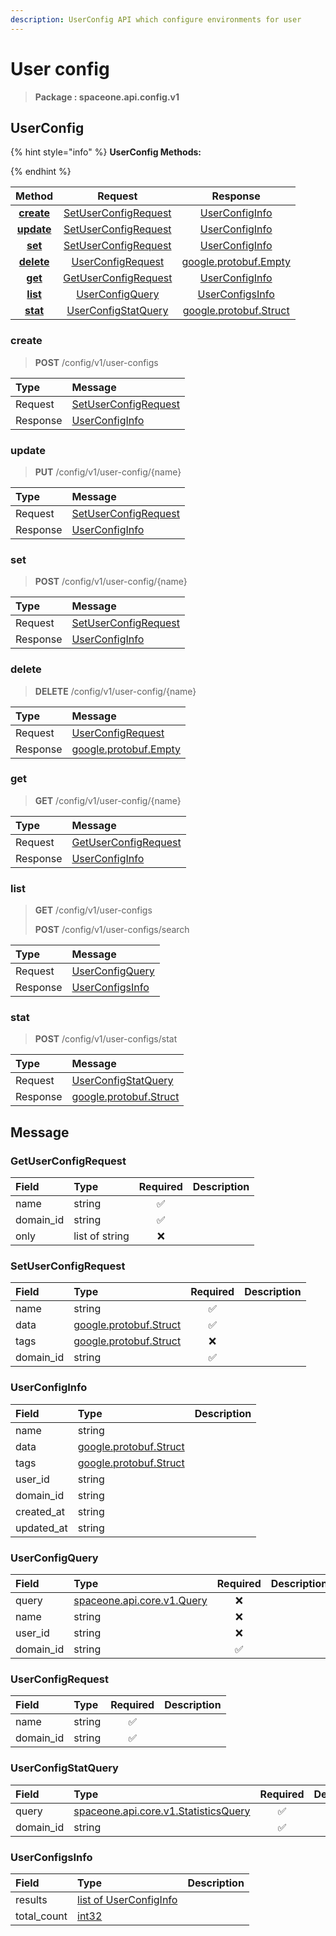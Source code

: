 ```yaml
---
description: UserConfig API which configure environments for user
---
```

# User config

>  **Package : spaceone.api.config.v1**

## UserConfig

{% hint style="info" %}
**UserConfig Methods:**

{%  endhint %}


| Method | Request | Response |
| :-----: | :--------: | :--------: |
| [**create**](user-config.md#create)|   [SetUserConfigRequest](user-config.md#setuserconfigrequest) |   [UserConfigInfo](user-config.md#userconfiginfo) |
| [**update**](user-config.md#update)|   [SetUserConfigRequest](user-config.md#setuserconfigrequest) |   [UserConfigInfo](user-config.md#userconfiginfo) |
| [**set**](user-config.md#set)|   [SetUserConfigRequest](user-config.md#setuserconfigrequest) |   [UserConfigInfo](user-config.md#userconfiginfo) |
| [**delete**](user-config.md#delete)|   [UserConfigRequest](user-config.md#userconfigrequest) |  [google.protobuf.Empty](https://github.com/protocolbuffers/protobuf/blob/master/src/google/protobuf/empty.proto)|
| [**get**](user-config.md#get)|   [GetUserConfigRequest](user-config.md#getuserconfigrequest) |   [UserConfigInfo](user-config.md#userconfiginfo) |
| [**list**](user-config.md#list)|   [UserConfigQuery](user-config.md#userconfigquery) |   [UserConfigsInfo](user-config.md#userconfigsinfo) |
| [**stat**](user-config.md#stat)|   [UserConfigStatQuery](user-config.md#userconfigstatquery) |  [google.protobuf.Struct](https://github.com/protocolbuffers/protobuf/blob/master/src/google/protobuf/struct.proto)| 
 

 
### create
> **POST** /config/v1/user-configs
>


| Type | Message |
| :--- | :--- |
| Request | [SetUserConfigRequest](user-config.md#setuserconfigrequest) |
| Response |  [UserConfigInfo](user-config.md#userconfiginfo)  |
 
 

 
### update
> **PUT** /config/v1/user-config/{name}
>


| Type | Message |
| :--- | :--- |
| Request | [SetUserConfigRequest](user-config.md#setuserconfigrequest) |
| Response |  [UserConfigInfo](user-config.md#userconfiginfo)  |
 
 

 
### set
> **POST** /config/v1/user-config/{name}
>


| Type | Message |
| :--- | :--- |
| Request | [SetUserConfigRequest](user-config.md#setuserconfigrequest) |
| Response |  [UserConfigInfo](user-config.md#userconfiginfo)  |
 
 

 
### delete
> **DELETE** /config/v1/user-config/{name}
>


| Type | Message |
| :--- | :--- |
| Request | [UserConfigRequest](user-config.md#userconfigrequest) |
| Response | [google.protobuf.Empty](https://github.com/protocolbuffers/protobuf/blob/master/src/google/protobuf/empty.proto) |
 
 

 
### get
> **GET** /config/v1/user-config/{name}
>


| Type | Message |
| :--- | :--- |
| Request | [GetUserConfigRequest](user-config.md#getuserconfigrequest) |
| Response |  [UserConfigInfo](user-config.md#userconfiginfo)  |
 
 

 
### list
> **GET** /config/v1/user-configs
>
> **POST** /config/v1/user-configs/search



| Type | Message |
| :--- | :--- |
| Request | [UserConfigQuery](user-config.md#userconfigquery) |
| Response |  [UserConfigsInfo](user-config.md#userconfigsinfo)  |
 
 

 
### stat
> **POST** /config/v1/user-configs/stat
>


| Type | Message |
| :--- | :--- |
| Request | [UserConfigStatQuery](user-config.md#userconfigstatquery) |
| Response | [google.protobuf.Struct](https://github.com/protocolbuffers/protobuf/blob/master/src/google/protobuf/struct.proto) |


## 

## Message

### GetUserConfigRequest
| Field | Type | Required | Description |
| :--- | :--- | :---: | :--- |
| name |string|✅| |
| domain_id |string|✅| |
| only |list of string|❌| |

### SetUserConfigRequest
| Field | Type | Required | Description |
| :--- | :--- | :---: | :--- |
| name |string|✅| |
| data |[google.protobuf.Struct](https://github.com/protocolbuffers/protobuf/blob/master/src/google/protobuf/struct.proto)|✅| |
| tags |[google.protobuf.Struct](https://github.com/protocolbuffers/protobuf/blob/master/src/google/protobuf/struct.proto)|❌| |
| domain_id |string|✅| |

### UserConfigInfo
| Field | Type |  Description |
| :--- | :--- | :--- |
| name |string | |
| data |[google.protobuf.Struct](https://github.com/protocolbuffers/protobuf/blob/master/src/google/protobuf/struct.proto) | |
| tags |[google.protobuf.Struct](https://github.com/protocolbuffers/protobuf/blob/master/src/google/protobuf/struct.proto) | |
| user_id |string | |
| domain_id |string | |
| created_at |string | |
| updated_at |string | |

### UserConfigQuery
| Field | Type | Required | Description |
| :--- | :--- | :---: | :--- |
| query |[spaceone.api.core.v1.Query](https://spaceone-dev.gitbook.io/api-reference/common-v1/search-query)|❌| |
| name |string|❌| |
| user_id |string|❌| |
| domain_id |string|✅| |

### UserConfigRequest
| Field | Type | Required | Description |
| :--- | :--- | :---: | :--- |
| name |string|✅| |
| domain_id |string|✅| |

### UserConfigStatQuery
| Field | Type | Required | Description |
| :--- | :--- | :---: | :--- |
| query |[spaceone.api.core.v1.StatisticsQuery](https://spaceone-dev.gitbook.io/api-reference/common-v1/statistics-query)|✅| |
| domain_id |string|✅| |

### UserConfigsInfo
| Field | Type |  Description |
| :--- | :--- | :--- |
| results |[list of UserConfigInfo](user-config.md#userconfiginfo) | |
| total_count |[int32](https://github.com/protocolbuffers/protobuf/blob/master/src/google/protobuf/type.proto) | |
